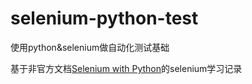 # selenium-python-test

使用python&amp;selenium做自动化测试基础

基于非官方文档[Selenium with Python](http://selenium-python.readthedocs.io/index.html)的selenium学习记录

